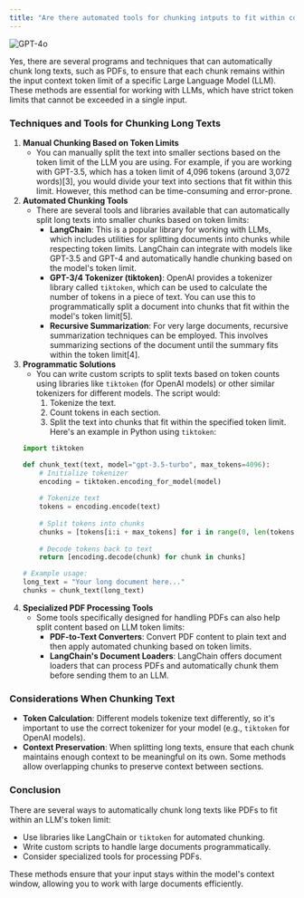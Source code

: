 ```yaml
---
title: "Are there automated tools for chunking intputs to fit within context windows?"
---
```

![GPT-4o](https://img.shields.io/badge/GPT--4o-3333FF?style=for-the-badge&logo=openai&logoColor=white)



Yes, there are several programs and techniques that can automatically chunk long texts, such as PDFs, to ensure that each chunk remains within the input context token limit of a specific Large Language Model (LLM). These methods are essential for working with LLMs, which have strict token limits that cannot be exceeded in a single input.

### Techniques and Tools for Chunking Long Texts

1. **Manual Chunking Based on Token Limits**
   - You can manually split the text into smaller sections based on the token limit of the LLM you are using. For example, if you are working with GPT-3.5, which has a token limit of 4,096 tokens (around 3,072 words)\[3], you would divide your text into sections that fit within this limit. However, this method can be time-consuming and error-prone.
2. **Automated Chunking Tools**
   - There are several tools and libraries available that can automatically split long texts into smaller chunks based on token limits:
     - **LangChain**: This is a popular library for working with LLMs, which includes utilities for splitting documents into chunks while respecting token limits. LangChain can integrate with models like GPT-3.5 and GPT-4 and automatically handle chunking based on the model's token limit.
     - **GPT-3/4 Tokenizer (tiktoken)**: OpenAI provides a tokenizer library called `tiktoken`, which can be used to calculate the number of tokens in a piece of text. You can use this to programmatically split a document into chunks that fit within the model's token limit\[5].
     - **Recursive Summarization**: For very large documents, recursive summarization techniques can be employed. This involves summarizing sections of the document until the summary fits within the token limit\[4].
3. **Programmatic Solutions**
   - You can write custom scripts to split texts based on token counts using libraries like `tiktoken` (for OpenAI models) or other similar tokenizers for different models. The script would:
     1. Tokenize the text.
     2. Count tokens in each section.
     3. Split the text into chunks that fit within the specified token limit.
   Here's an example in Python using `tiktoken`:
   ```python
   import tiktoken

   def chunk_text(text, model="gpt-3.5-turbo", max_tokens=4096):
       # Initialize tokenizer
       encoding = tiktoken.encoding_for_model(model)
       
       # Tokenize text
       tokens = encoding.encode(text)
       
       # Split tokens into chunks
       chunks = [tokens[i:i + max_tokens] for i in range(0, len(tokens), max_tokens)]
       
       # Decode tokens back to text
       return [encoding.decode(chunk) for chunk in chunks]

   # Example usage:
   long_text = "Your long document here..."
   chunks = chunk_text(long_text)
   ```
4. **Specialized PDF Processing Tools**
   - Some tools specifically designed for handling PDFs can also help split content based on LLM token limits:
     - **PDF-to-Text Converters**: Convert PDF content to plain text and then apply automated chunking based on token limits.
     - **LangChain's Document Loaders**: LangChain offers document loaders that can process PDFs and automatically chunk them before sending them to an LLM.

### Considerations When Chunking Text

- **Token Calculation**: Different models tokenize text differently, so it's important to use the correct tokenizer for your model (e.g., `tiktoken` for OpenAI models).
- **Context Preservation**: When splitting long texts, ensure that each chunk maintains enough context to be meaningful on its own. Some methods allow overlapping chunks to preserve context between sections.

### Conclusion

There are several ways to automatically chunk long texts like PDFs to fit within an LLM's token limit:

- Use libraries like LangChain or `tiktoken` for automated chunking.
- Write custom scripts to handle large documents programmatically.
- Consider specialized tools for processing PDFs.

These methods ensure that your input stays within the model's context window, allowing you to work with large documents efficiently.

&#x20;
